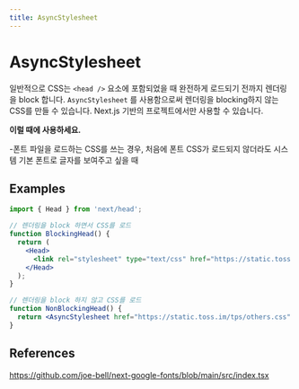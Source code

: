 ```yaml
---
title: AsyncStylesheet
---
```


# AsyncStylesheet

일반적으로 CSS는 `<head />` 요소에 포함되었을 때 완전하게 로드되기 전까지 렌더링을 block 합니다.
`AsyncStylesheet` 를 사용함으로써 렌더링을 blocking하지 않는 CSS를 만들 수 있습니다.
Next.js 기반의 프로젝트에서만 사용할 수 있습니다.

**이럴 때에 사용하세요.**

-폰트 파일을 로드하는 CSS를 쓰는 경우, 처음에 폰트 CSS가 로드되지 않더라도 시스템 기본 폰트로 글자를 보여주고 싶을 때

## Examples

```jsx
import { Head } from 'next/head';

// 렌더링을 block 하면서 CSS를 로드
function BlockingHead() {
  return (
    <Head>
      <link rel="stylesheet" type="text/css" href="https://static.toss.im/tps/main.css" />
    </Head>
  );
}

// 렌더링을 block 하지 않고 CSS를 로드
function NonBlockingHead() {
  return <AsyncStylesheet href="https://static.toss.im/tps/others.css" />;
}
```

## References

https://github.com/joe-bell/next-google-fonts/blob/main/src/index.tsx
